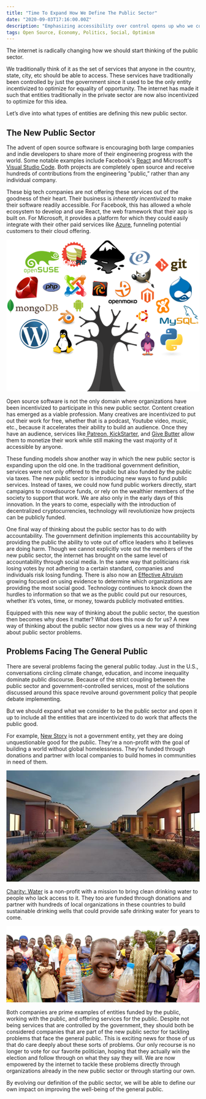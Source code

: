 ```yaml
---
title: "Time To Expand How We Define The Public Sector"
date: "2020-09-03T17:16:00.00Z"
description: "Emphasizing accessibility over control opens up who we consider to be part of the public sector."
tags: Open Source, Economy, Politics, Social, Optimism
---
```


The internet is radically changing how we should start thinking of the public sector.

We traditionally think of it as the set of services that anyone in the country, state, city, etc should be able to access. These services have traditionally been controlled by just the government since it used to be the only entity incentivized to optimize for equality of opportunity. The internet has made it such that entities traditionally in the private sector are now also incentivized to optimize for this idea.

Let’s dive into what types of entities are defining this new public sector.

## The New Public Sector

The advent of open source software is encouraging both large companies and indie developers to share more of their engineering progress with the world. Some notable examples include Facebook's [React](https://reactjs.org/) and Microsoft's [Visual Studio Code](https://code.visualstudio.com/). Both projects are completely open source and receive hundreds of contributions from the engineering "public,” rather than any individual company.

These big tech companies are not offering these services out of the goodness of their heart. Their business is _inherently incentivized_ to make their software readily accessible. For Facebook, this has allowed a whole ecosystem to develop and use React, the web framework that their app is built on. For Microsoft, it provides a platform for which they could easily integrate with their other paid services like [Azure](https://azure.microsoft.com/en-us/), funneling potential customers to their cloud offering.

![](./oss.png)

Open source software is not the only domain where organizations have been incentivized to participate in this new public sector. Content creation has emerged as a viable profession. Many creatives are incentivized to put out their work for free, whether that is a podcast, Youtube video, music, etc., because it accelerates their ability to build an audience. Once they have an audience, services like[ Patreon](https://www.patreon.com/creator-home),[ KickStarter](https://www.kickstarter.com/), and [Give Butter](https://givebutter.com/) allow them to monetize their work while still making the vast majority of it accessible by anyone.

These funding models show another way in which the new public sector is expanding upon the old one. In the traditional government definition, services were not only offered to the public but also funded _by_ the public via taxes. The new public sector is introducing new ways to fund public services. Instead of taxes, we could now fund public workers directly, start campaigns to crowdsource funds, or rely on the wealthier members of the society to support that work. We are also only in the early days of this innovation. In the years to come, especially with the introduction of decentralized cryptocurrencies, technology will revolutionize how projects can be publicly funded.

One final way of thinking about the public sector has to do with accountability. The government definition implements this accountability by providing the public the ability to vote out of office leaders who it believes are doing harm. Though we cannot explicitly vote out the members of the new public sector, the internet has brought on the same level of accountability through social media. In the same way that politicians risk losing votes by not adhering to a certain standard, companies and individuals risk losing funding. There is also now an [Effective Altruism](https://www.effectivealtruism.org/) growing focused on using evidence to determine which organizations are providing the most social good. Technology continues to knock down the hurdles to information so that we as the public could put our resources, whether it’s votes, time, or money, towards publicly motivated entities.

Equipped with this new way of thinking about the public sector, the question then becomes why does it matter? What does this now do for us? A new way of thinking about the public sector now gives us a new way of thinking about public sector problems.

## Problems Facing The General Public

There are several problems facing the general public today. Just in the U.S., conversations circling climate change, education, and income inequality dominate public discourse. Because of the strict coupling between the public sector and government-controlled services, most of the solutions discussed around this space revolve around government policy that people debate implementing.

But we should expand what we consider to be the public sector and open it up to include all the entities that are incentivized to do work that affects the public good.

For example, [New Story](https://newstorycharity.org/) is not a government entity, yet they are doing unquestionable good for the public. They're a non-profit with the goal of building a world without global homelessness. They're funded through donations and partner with local companies to build homes in communities in need of them.

![_New Story unveiling world's first 3D printed community_](./newstory.jpg)

[Charity: Water](https://www.charitywater.org/) is a non-profit with a mission to bring clean drinking water to people who lack access to it. They too are funded through donations and partner with hundreds of local organizations in these countries to build sustainable drinking wells that could provide safe drinking water for years to come.

![_The difference Charity: Water is making here is striking_](./water.jpg)

Both companies are prime examples of entities funded by the public, working with the public, and offering services for the public. Despite not being services that are controlled by the government, they should both be considered companies that are part of the new public sector for tackling problems that face the general public. This is exciting news for those of us that do care deeply about these sorts of problems. Our only recourse is no longer to vote for our favorite politician, hoping that they actually win the election and follow through on what they say they will. We are now empowered by the internet to tackle these problems directly through organizations already in the new public sector or through starting our own.

By evolving our definition of the public sector, we will be able to define our own impact on improving the well-being of the general public.
